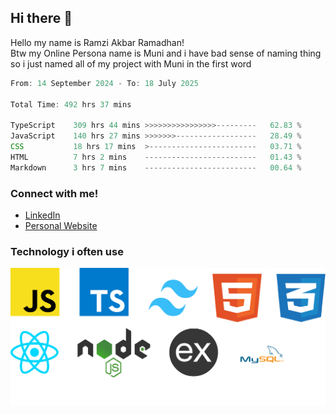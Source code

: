 ## Hi there 👋
Hello my name is Ramzi Akbar Ramadhan!\
Btw my Online Persona name is Muni and i have bad sense of naming thing so i just named all of my project with Muni in the first word
<!--START_SECTION:Muni-->

```Javascript
From: 14 September 2024 - To: 18 July 2025

Total Time: 492 hrs 37 mins

TypeScript    309 hrs 44 mins >>>>>>>>>>>>>>>>---------   62.83 %
JavaScript    140 hrs 27 mins >>>>>>>------------------   28.49 %
CSS           18 hrs 17 mins  >------------------------   03.71 %
HTML          7 hrs 2 mins    -------------------------   01.43 %
Markdown      3 hrs 7 mins    -------------------------   00.64 %
```

<!--END_SECTION:Muni-->
### Connect with me!
* [LinkedIn](https://www.linkedin.com/in/ramzi-akbar-ramadhan-b8b05a243/)
* [Personal Website](https://www.muniporto.my.id/)
### Technology i often use
![Technology List](assets/techlist.png)
